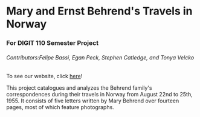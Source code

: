 # Mary and Ernst Behrend's Travels in Norway
### For DIGIT 110 Semester Project
###### Contributors:Felipe Bassi, Egan Peck, Stephen Catledge, and Tonya Velcko
To see our website, click [here](https://fkb5105.github.io/Letters-from-Europe-FA2022/)!

This project catalogues and analyzes the Behrend family's correspondences during their travels in Norway from August 22nd to 25th, 1955. It consists of five letters written by Mary Behrend over fourteen pages, most of which feature photographs.

